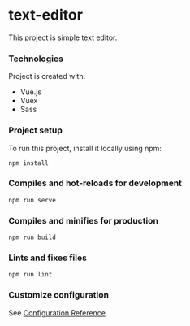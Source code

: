# text-editor
This project is simple text editor.

### Technologies
Project is created with: 
* Vue.js
* Vuex
* Sass

### Project setup
To run this project, install it locally using npm:
```
npm install
```

### Compiles and hot-reloads for development
```
npm run serve
```

### Compiles and minifies for production
```
npm run build
```

### Lints and fixes files
```
npm run lint
```

### Customize configuration
See [Configuration Reference](https://cli.vuejs.org/config/).

